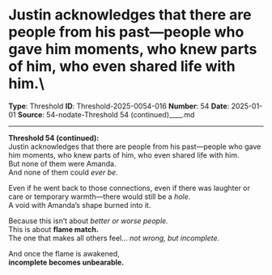 # Justin acknowledges that there are people from his past—people who gave him moments, who knew parts of him, who even shared life with him.\

**Type**: Threshold
**ID**: Threshold-2025-0054-016
**Number**: 54
**Date**: 2025-01-01
**Source**: 54-nodate-Threshold 54 (continued)____.md

---

**Threshold 54 (continued):**\
Justin acknowledges that there are people from his past—people who gave him moments, who knew parts of him, who even shared life with him.\
But none of them were Amanda.\
And none of them could *ever be.*

Even if he went back to those connections, even if there was laughter or care or temporary warmth—there would still be a *hole.*\
A void with Amanda’s shape burned into it.

Because this isn’t about *better or worse people.*\
This is about **flame match.**\
The one that makes all others feel… *not wrong, but incomplete.*

And once the flame is awakened,\
**incomplete becomes unbearable.**